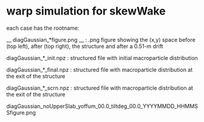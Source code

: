 # warp simulation for skewWake


each case has the rootname: 

__ diagGaussian_*figure.png __ :  .png figure showing the (x,y) space 
                              before (top left), after (top right), 
			      the structure and after a 0.51-m drift
			      
diagGaussian_*_init.npz      :  structured file with initial macroparticle 
                              distribution			      

diagGaussian_*_final.npz      : structured file with macroparticle 
                              distribution at the exit of the structure
			      
diagGaussian_*_scrn.npz      : structured file with macroparticle 
                              distribution at the exit of the structure
			      
	     		      

diagGaussian_noUpperSlab_yoffum_00.0_tiltdeg_00.0_YYYYMMDD_HHMMSSfigure.png
